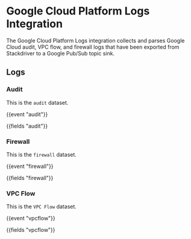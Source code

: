 # Google Cloud Platform Logs Integration

The Google Cloud Platform Logs integration collects and parses Google Cloud audit, VPC flow,
and firewall logs that have been exported from Stackdriver to a Google Pub/Sub topic sink.

## Logs

### Audit

This is the `audit` dataset.

{{event "audit"}}

{{fields "audit"}}

### Firewall

This is the `firewall` dataset.

{{event "firewall"}}

{{fields "firewall"}}

### VPC Flow

This is the `VPC Flow` dataset.

{{event "vpcflow"}}

{{fields "vpcflow"}}
